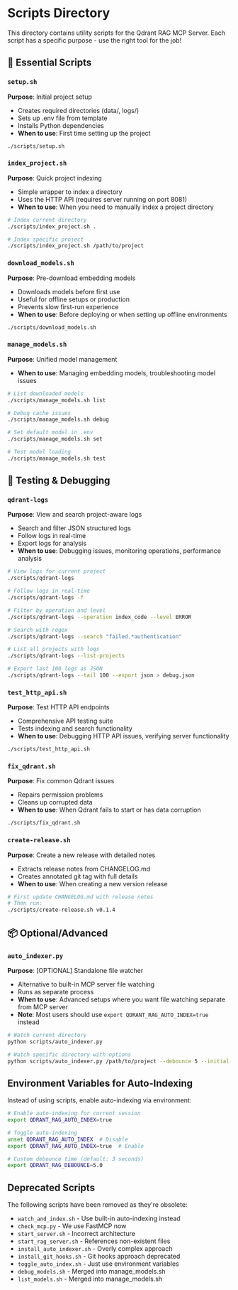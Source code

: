 # Scripts Directory

This directory contains utility scripts for the Qdrant RAG MCP Server. Each script has a specific purpose - use the right tool for the job!

## 🚀 Essential Scripts

### `setup.sh`
**Purpose**: Initial project setup
- Creates required directories (data/, logs/)
- Sets up .env file from template
- Installs Python dependencies
- **When to use**: First time setting up the project
```bash
./scripts/setup.sh
```

### `index_project.sh`
**Purpose**: Quick project indexing
- Simple wrapper to index a directory
- Uses the HTTP API (requires server running on port 8081)
- **When to use**: When you need to manually index a project directory
```bash
# Index current directory
./scripts/index_project.sh .

# Index specific project
./scripts/index_project.sh /path/to/project
```

### `download_models.sh`
**Purpose**: Pre-download embedding models
- Downloads models before first use
- Useful for offline setups or production
- Prevents slow first-run experience
- **When to use**: Before deploying or when setting up offline environments
```bash
./scripts/download_models.sh
```

### `manage_models.sh`
**Purpose**: Unified model management
- **When to use**: Managing embedding models, troubleshooting model issues
```bash
# List downloaded models
./scripts/manage_models.sh list

# Debug cache issues
./scripts/manage_models.sh debug

# Set default model in .env
./scripts/manage_models.sh set

# Test model loading
./scripts/manage_models.sh test
```

## 🔧 Testing & Debugging

### `qdrant-logs`
**Purpose**: View and search project-aware logs
- Search and filter JSON structured logs
- Follow logs in real-time
- Export logs for analysis
- **When to use**: Debugging issues, monitoring operations, performance analysis
```bash
# View logs for current project
./scripts/qdrant-logs

# Follow logs in real-time
./scripts/qdrant-logs -f

# Filter by operation and level
./scripts/qdrant-logs --operation index_code --level ERROR

# Search with regex
./scripts/qdrant-logs --search "failed.*authentication"

# List all projects with logs
./scripts/qdrant-logs --list-projects

# Export last 100 logs as JSON
./scripts/qdrant-logs --tail 100 --export json > debug.json
```

### `test_http_api.sh`
**Purpose**: Test HTTP API endpoints
- Comprehensive API testing suite
- Tests indexing and search functionality
- **When to use**: Debugging HTTP API issues, verifying server functionality
```bash
./scripts/test_http_api.sh
```

### `fix_qdrant.sh`
**Purpose**: Fix common Qdrant issues
- Repairs permission problems
- Cleans up corrupted data
- **When to use**: When Qdrant fails to start or has data corruption
```bash
./scripts/fix_qdrant.sh
```

### `create-release.sh`
**Purpose**: Create a new release with detailed notes
- Extracts release notes from CHANGELOG.md
- Creates annotated git tag with full details
- **When to use**: When creating a new version release
```bash
# First update CHANGELOG.md with release notes
# Then run:
./scripts/create-release.sh v0.1.4
```

## 📦 Optional/Advanced

### `auto_indexer.py`
**Purpose**: [OPTIONAL] Standalone file watcher
- Alternative to built-in MCP server file watching
- Runs as separate process
- **When to use**: Advanced setups where you want file watching separate from MCP server
- **Note**: Most users should use `export QDRANT_RAG_AUTO_INDEX=true` instead
```bash
# Watch current directory
python scripts/auto_indexer.py

# Watch specific directory with options
python scripts/auto_indexer.py /path/to/project --debounce 5 --initial-index
```

## Environment Variables for Auto-Indexing

Instead of using scripts, enable auto-indexing via environment:

```bash
# Enable auto-indexing for current session
export QDRANT_RAG_AUTO_INDEX=true

# Toggle auto-indexing
unset QDRANT_RAG_AUTO_INDEX  # Disable
export QDRANT_RAG_AUTO_INDEX=true  # Enable

# Custom debounce time (default: 3 seconds)
export QDRANT_RAG_DEBOUNCE=5.0
```

## Deprecated Scripts

The following scripts have been removed as they're obsolete:
- `watch_and_index.sh` - Use built-in auto-indexing instead
- `check_mcp.py` - We use FastMCP now
- `start_server.sh` - Incorrect architecture
- `start_rag_server.sh` - References non-existent files
- `install_auto_indexer.sh` - Overly complex approach
- `install_git_hooks.sh` - Git hooks approach deprecated
- `toggle_auto_index.sh` - Just use environment variables
- `debug_models.sh` - Merged into manage_models.sh
- `list_models.sh` - Merged into manage_models.sh